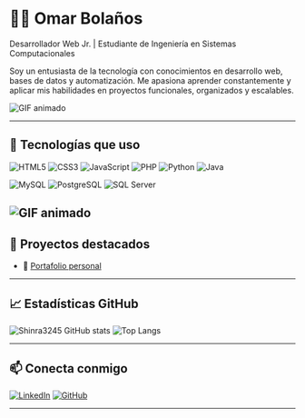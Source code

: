# 👨‍💻 Omar Bolaños

Desarrollador Web Jr. | Estudiante de Ingeniería en Sistemas Computacionales

Soy un entusiasta de la tecnología con conocimientos en desarrollo web, bases de datos y automatización. Me apasiona aprender constantemente y aplicar mis habilidades en proyectos funcionales, organizados y escalables.

![GIF animado](https://media.tenor.com/wJit3hJTWsMAAAAi/diamond.gif)

---

## 🚀 Tecnologías que uso

![HTML5](https://img.shields.io/badge/HTML5-E34F26?style=for-the-badge&logo=html5&logoColor=white)
![CSS3](https://img.shields.io/badge/CSS3-1572B6?style=for-the-badge&logo=css3&logoColor=white)
![JavaScript](https://img.shields.io/badge/JS-F7DF1E?style=for-the-badge&logo=javascript&logoColor=black)
![PHP](https://img.shields.io/badge/PHP-777BB4?style=for-the-badge&logo=php&logoColor=white)
![Python](https://img.shields.io/badge/Python-3776AB?style=for-the-badge&logo=python&logoColor=white)
![Java](https://img.shields.io/badge/Java-ED8B00?style=for-the-badge&logo=java&logoColor=white)

![MySQL](https://img.shields.io/badge/MySQL-4479A1?style=for-the-badge&logo=mysql&logoColor=white)
![PostgreSQL](https://img.shields.io/badge/PostgreSQL-336791?style=for-the-badge&logo=postgresql&logoColor=white)
![SQL Server](https://img.shields.io/badge/SQL%20Server-CC2927?style=for-the-badge&logo=microsoftsqlserver&logoColor=white)

![GIF animado](https://media1.tenor.com/m/hs6IuO3pDh8AAAAC/pixel-art.gif)
---

## 📂 Proyectos destacados

- 🔗 [Portafolio personal](https://github.com/Shinra3245/portafolio)

---

## 📈 Estadísticas GitHub

![Shinra3245 GitHub stats](https://github-readme-stats.vercel.app/api?username=Shinra3245&show_icons=true&theme=radical)
![Top Langs](https://github-readme-stats.vercel.app/api/top-langs/?username=Shinra3245&layout=compact&theme=radical)

---

## 📫 Conecta conmigo

[![LinkedIn](https://img.shields.io/badge/LinkedIn-Omar%20Bola%C3%B1os-blue?style=flat-square&logo=linkedin)](https://www.linkedin.com/in/omarbg)
[![GitHub](https://img.shields.io/badge/GitHub-Shinra3245-black?style=flat-square&logo=github)](https://github.com/Shinra3245)

---
